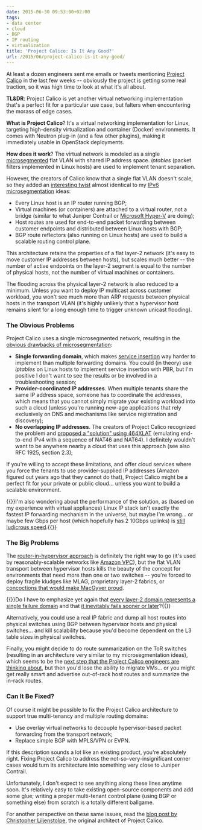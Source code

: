 ```yaml
---
date: 2015-06-30 09:53:00+02:00
tags:
- data center
- cloud
- BGP
- IP routing
- virtualization
title: 'Project Calico: Is It Any Good?'
url: /2015/06/project-calico-is-it-any-good/
---
```

At least a dozen engineers sent me emails or tweets mentioning [Project Calico](http://www.projectcalico.org) in the last few weeks -- obviously the project is getting some real traction, so it was high time to look at what it's all about.

**TL&DR**: Project Calico is yet another virtual networking implementation that's a perfect fit for a particular use case, but falters when encountering the morass of edge cases.
<!--more-->
**What is Project Calico**? It's a virtual networking implementation for Linux, targeting high-density virtualization and container (Docker) environments. It comes with Neutron plug-in (and a few other plugins), making it immediately usable in OpenStack deployments.

**How does it work**? The virtual network is modeled as a single [microsegmented](/2015/03/microsegmentation-in-vmware-nsx-on/) flat VLAN with shared IP address space. *iptables* (packet filters implemented in Linux hosts) are used to implement tenant separation.

However, the creators of Calico know that a single flat VLAN doesn't scale, so they added an [interesting twist](http://docs.projectcalico.org/en/latest/datapath.html) almost identical to my [IPv6 microsegmentation](/2015/04/video-ipv6-microsegmentation/) ideas:

-   Every Linux host is an IP router running BGP;
-   Virtual machines (or containers) are attached to a virtual router, not a bridge (similar to what Juniper Contrail or [Microsoft Hyper-V](/2013/12/hyper-v-network-virtualization-packet/) are doing);
-   Host routes are used for end-to-end packet forwarding between customer endpoints and distributed between Linux hosts with BGP;
-   BGP route reflectors (also running on Linux hosts) are used to build a scalable routing control plane.

This architecture retains the properties of a flat layer-2 network (it's easy to move customer IP addresses between hosts), but scales much better -- the number of active endpoints on the layer-2 segment is equal to the number of physical hosts, not the number of virtual machines or containers.

The flooding across the physical layer-2 network is also reduced to a minimum. Unless you want to deploy IP multicast across customer workload, you won't see much more than ARP requests between physical hosts in the transport VLAN (it's highly unlikely that a hypervisor host remains silent for a long enough time to trigger unknown unicast flooding).

### The Obvious Problems

Project Calico uses a single microsegmented network, resulting in the [obvious drawbacks of microsegmentation](/2015/06/do-we-still-need-subnets-in-virtualized/):

-   **Single forwarding domain**, which makes [service insertion](/2014/02/service-insertion-with-openflow/) way harder to implement than multiple forwarding domains. You could (in theory) use *iptables* on Linux hosts to implement service insertion with PBR, but I'm positive I don't want to see the results or be involved in a troubleshooting session;
-   **Provider-coordinated IP addresses**. When multiple tenants share the same IP address space, someone has to coordinate the addresses, which means that you cannot simply migrate your existing workload into such a cloud (unless you're running new-age applications that rely exclusively on DNS and mechanisms like service registration and discovery);
-   **No overlapping IP addresses**. The creators of Project Calico recognized the problem and [proposed a "solution" using 464XLAT](http://docs.projectcalico.org/en/latest/overlap-ips.html) (emulating end-to-end IPv4 with a sequence of NAT46 and NAT64). I definitely wouldn't want to be anywhere nearby a cloud that uses this approach (see also RFC 1925, section 2.3);

If you're willing to accept these limitations, and offer cloud services where you force the tenants to use provider-supplied IP addresses (Amazon figured out years ago that they cannot do that), Project Calico might be a perfect fit for your private or public cloud... unless you want to build a scalable environment.

{{<note>}}I'm also wondering about the performance of the solution, as (based on my experience with virtual appliances) Linux IP stack isn't exactly the fastest IP forwarding mechanism in the universe, but maybe I'm wrong... or maybe few Gbps per host (which hopefully has 2 10Gbps uplinks) is [still ludicrous speed](/2015/02/performance-of-hypervisor-based-overlay/).{{</note>}}

### The Big Problems

The [router-in-hypervisor approach](/2011/04/vcloud-architects-ever-heard-of-mpls/) is definitely the right way to go (it's used by reasonably-scalable networks like [Amazon VPC](/2013/12/packet-forwarding-in-amazon-vpc/)), but the flat VLAN transport between hypervisor hosts kills the beauty of the concept for environments that need more than one or two switches -- you're forced to deploy fragile kludges like MLAG, proprietary layer-2 fabrics, or [concoctions that would make MacGyver proud](http://docs.projectcalico.org/en/latest/l2-interconnectFabric.html).

{{<note>}}Do I have to emphasize yet again that [every layer-2 domain represents a single failure domain](/2012/05/layer-2-network-is-single-failure/) and that [it inevitably fails sooner or later](/2015/06/another-spectacular-layer-2-failure/)?{{</note>}}

Alternatively, you could use a real IP fabric and dump all host routes into physical switches using BGP between hypervisor hosts and physical switches... and kill scalability because you'd become dependent on the L3 table sizes in physical switches.

Finally, you might decide to do route summarization on the ToR switches (resulting in an architecture very similar to my microsegmentation ideas), which seems to be the [next step that the Project Calico engineers are thinking about](http://docs.projectcalico.org/en/latest/l3-interconnectFabric.html), but then you'd lose the ability to migrate VMs... or you might get really smart and advertise out-of-rack host routes and summarize the in-rack routes.

### Can It Be Fixed?

Of course it might be possible to fix the Project Calico architecture to support true multi-tenancy and multiple routing domains:

-   Use overlay virtual networks to decouple hypervisor-based packet forwarding from the transport network;
-   Replace simple BGP with MPLS/VPN or EVPN.

If this description sounds a lot like an existing product, you're absolutely right. Fixing Project Calico to address the not-so-very-insignificant corner cases would turn its architecture into something very close to Juniper Contrail.

Unfortunately, I don't expect to see anything along these lines anytime soon. It's relatively easy to take existing open-source components and add some glue; writing a proper multi-tenant control plane (using BGP or something else) from scratch is a totally different ballgame.

For another perspective on these same issues, read the [blog post by Christopher Liljenstolpe](http://www.projectcalico.org/when-you-view-a-scale-out-network-through-a-1990s-enterprise-lens/), the original architect of Project Calico.
